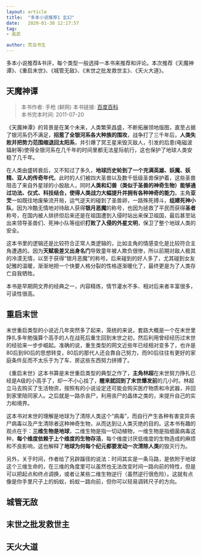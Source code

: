 ```yaml
---
layout: article
title:  "多本小说推荐1 玄幻"
date:   2020-01-30 12:17:57
tag:
- 高武

author: 荒岛书生
---
```


多本小说推荐&书评，每个类型一般选择一本书来推荐和评论。本次推荐《天魔神谭》、《重启末世》、《城管无敌》、《末世之批发救世主》、《天火大道》。
<!---more--->

## 天魔神谭
> 本书作者:  手枪  (鲜网)
> 本书链接:  [百度百科](https://baike.baidu.com/item/%E5%A4%A9%E9%AD%94%E7%A5%9E%E8%B0%AD/28025?fr=aladdin)  
> 本书完本时间: 2011-07-20

《天魔神潭》的背景是在某个未来，人类繁荣昌盛，不断拓展领地版图，直至占据了银河系仍不满足，**招惹了全银河系各大种族的围攻**，战争打了三千年后，**人类失败并把势力范围缩退回太阳系**，并引爆了冥王星来毁灭敌人，引发的后患(电磁波辐射等)使得全银河系在几千年的时间里都无法星际航行，这也保护了地球人类安稳了几千年。

在人类由盛转衰后，又不知过了多久，**地球历史轮到了一个充满英雄、妖魔、妖精、亚人的传奇年代**。此时的人们被四大圣兽以及数千低级圣兽保护着，这些圣兽阻击了来自外星球的小股敌人，同时**人类和幻兽（类似于圣兽的神奇生物）能够通过功法、仪式、科技结合，使得人类战力大幅提升并拥有各种神奇的能力**。主角**亚芠**一如既往地废柴流开局，运气逆天的碰到了圣兽卵，一路殊死搏斗，**组建死神小队**，因为冷酷无情地对待敌人获得**银月恶魔**的称号，也因为拯救了平民而获得**圣者**称号，在国内被人排挤但后来还是在祖国遭到入侵时站出来保卫祖国，最后甚至站出来领导圣兽们、死神小队等组织**打败了入侵的外星文明**，保卫了整个地球人类的安全。

这本书里的逻辑还是比较符合正常人类逻辑的，比如主角的情感变化是比较符合主角遭遇的。因为**天赋极差又出身名门**导致童年被人欺负很惨，所以前期对敌人极其的冷漠无情，以至于获得“银月恶魔”的称号。后来碰到的好人多了，尤其碰到女友妃雅的温暖，渐渐地把一个快要人格分裂的性格逐渐暖化了，最终更是为了人类存亡自我牺牲。

本书是早期网文界的经典之一，内容精炼，情节灌水不多、相对后来者丰富很多，可读性很高。


## 重启末世
末世重启类型的小说近几年突然多了起来，笼统的来说，套路大概是一个在末世里挣扎多年勉强算个高手的人在战死后重生回到末世之初，然后利用曾经经历过末世的经验来一步步崛起。准确的说，重生类型的网文近些年已经相对变多了，也许是80后到90后的思想转变，80后的那代人还会靠自己努力，而90后往往有更好的家庭条件反而不太乐于为了车、房这些东西努力拼搏了。

《重启末世》这本书算是末世重启类型的典型之作了，**主角林超**在末世努力挣扎已经是A级的小高手了，却一不小心挂了，**醒来就回到了末世爆发前**的几小时。林超立马去购买了生活物资，按照有的小说设定还可能会购买医疗物质和冷武器，并回到家里陪同家人。之后就是一路杀丧尸，利用丧尸的晶体之类的，来提升自己的实力和境界。

这本书对末世的理解是地球为了清除人类这个“病毒”，而自行产生各种有害变异丧尸病毒以及产生清除者这种神奇生物，从而达到让人类灭绝的目的。这本书有趣的观点在于：**三维生物是地球**，二维生物是指一切动植物，一维生物是指细菌病毒这种，**每个维度依赖于上个维度的生物存活**，每个维度讨厌低维度的生物造成的麻烦和不良影响，这也解释了**地球为何每个纪元都要发动一次清除人类**的毁灭行为。

另外，关于时间，作者给了另辟蹊径的说法：时间其实是一条马路，是依附于地球这个三维生命的，在三维的角度里可以虽然也无法改变时间一路向前的特性，但是可以把起点和终点调换，或者让某些二维生物逆行（虽然逆行很危险）。这就有点像是你手里尺子上的蚂蚁，蚂蚁一路向前，但你可以轻易调转尺子的方向。


## 城管无敌



## 末世之批发救世主


## 天火大道
